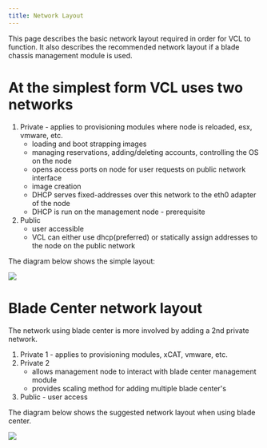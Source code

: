 ```yaml
---
title: Network Layout
---
```


This page describes the basic network layout required in order for VCL to function. It 
also describes the recommended network layout if a blade chassis management module is 
used.

# At the simplest form VCL uses two networks

1. Private - applies to provisioning modules where node is reloaded, esx, vmware, etc.
    * loading and boot strapping images
    * managing reservations, adding/deleting accounts, controlling the OS on the node
    * opens access ports on node for user requests on public network interface
    * image creation
    * DHCP serves fixed-addresses over this network to the eth0 adapter of the node
    * DHCP is run on the management node - prerequisite
2. Public
    * user accessible
    * VCL can either use dhcp(preferred) or statically assign addresses to the node on 
the public network

The diagram below shows the simple layout:

<img src="generalnetworklayout.png">

# Blade Center network layout

The network using blade center is more involved by adding a 2nd private network.

1. Private 1 - applies to provisioning modules, xCAT, vmware, etc.
2. Private 2
    * allows management node to interact with blade center management module
    * provides scaling method for adding multiple blade center's
3. Public - user access

The diagram below shows the suggested network layout when using blade center.

<img src="bladenetworklayout.png">